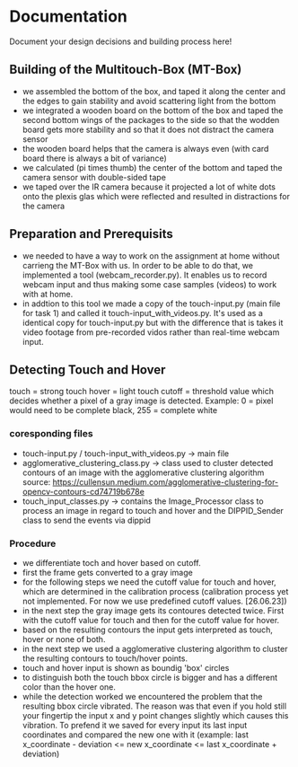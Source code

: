 # Documentation

Document your design decisions and building process here!

## Building of the Multitouch-Box (MT-Box)

- we assembled the bottom of the box, and taped it along the center and the edges to gain stability and avoid scattering light from the bottom
- we integrated a wooden board on the bottom of the box and taped the second bottom wings of the packages to the side so that the wodden board gets more stability and so that it does not distract the camera sensor
- the wooden board helps that the camera is always even (with card board there is always a bit of variance)
- we calculated (pi times thumb) the center of the bottom and taped the camera sensor with double-sided tape
- we taped over the IR camera because it projected a lot of white dots onto the plexis glas which were reflected and resulted in distractions for the camera

## Preparation and Prerequisits
- we needed to have a way to work on the assignment at home without carrieng the MT-Box with us. In order to be able to do that, we implemented a tool (webcam_recorder.py). It enables us to record webcam input and thus making some case samples (videos) to work with at home.
- in addtion to this tool we made a copy of the touch-input.py (main file for task 1) and called it touch-input_with_videos.py. It's used as a identical copy for touch-input.py but with the difference that is takes it video footage from pre-recorded vidos rather than real-time webcam input. 

## Detecting Touch and Hover
touch = strong touch
hover = light touch
cutoff = threshold value which decides whether a pixel of a gray image is detected. 
Example: 0 = pixel would need to be complete black, 255 = complete white

### coresponding files
- touch-input.py / touch-input_with_videos.py  -> main file
- agglomerative_clustering_class.py -> class used to cluster detected contours of an image with the agglomerative clustering algorithm
source: https://cullensun.medium.com/agglomerative-clustering-for-opencv-contours-cd74719b678e
- touch_input_classes.py -> contains the Image_Processor class to process an image in regard to touch and hover and the DIPPID_Sender class to send the events via dippid

### Procedure
- we differentiate toch and hover based on cutoff.
- first the frame gets converted to a gray image
- for the following steps we need the cutoff value for touch and hover, which are determined in the calibration process 
(calibration process yet not implemented. For now we use predefined cutoff values. [26.06.23])
- in the next step the gray image gets its contoures detected twice. First with the cutoff value for touch and then for the cutoff value for hover.
- based on the resulting contours the input gets interpreted as touch, hover or none of both.
- in the next step we used a agglomerative clustering algorithm to cluster the resulting contours to touch/hover points. 
- touch and hover input is shown as boundig 'box' circles
- to distinguish both the touch bbox circle is bigger and has a different color than the hover one.
- while the detection worked we encountered the problem that the resulting bbox circle vibrated. The reason was that even if you hold still your fingertip the input x and y point changes slightly which causes this vibration. To prefend it we saved for every input its last input coordinates and compared the new one with it (example: last x_coordinate - deviation <= new x_coordinate <= last x_coordinate + deviation)

